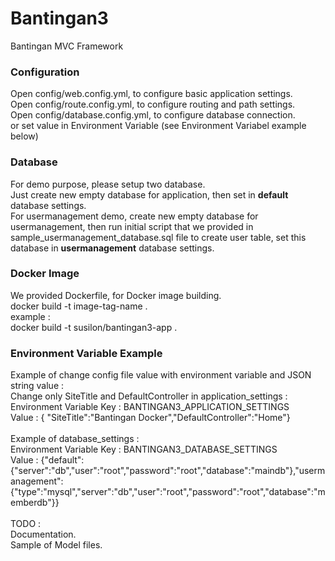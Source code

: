 # Bantingan3
Bantingan MVC Framework

### Configuration
Open config/web.config.yml, to configure basic application settings.<br>
Open config/route.config.yml, to configure routing and path settings.<br>
Open config/database.config.yml, to configure database connection.<br>
or set value in Environment Variable (see Environment Variabel example below)

### Database
For demo purpose, please setup two database.<br>
Just create new empty database for application, then set in <b>default</b> database settings.<br>
For usermanagement demo, create new empty database for usermanagement, then run initial script that we provided in sample_usermanagement_database.sql file to create user table, set this database in <b>usermanagement</b> database settings.<br>


### Docker Image
We provided Dockerfile, for Docker image building.<br>
docker build -t image-tag-name .<br>
example :<br>
docker build -t susilon/bantingan3-app .

### Environment Variable Example
Example of change config file value with environment variable and JSON string value :<br>
Change only SiteTitle and DefaultController in application_settings : <br>
Environment Variable Key : BANTINGAN3_APPLICATION_SETTINGS<br>
Value : { "SiteTitle":"Bantingan Docker","DefaultController":"Home"}<br>
<br>
Example of database_settings :<br>
Environment Variable Key : BANTINGAN3_DATABASE_SETTINGS<br>
Value : {"default":{"server":"db","user":"root","password":"root","database":"maindb"},"usermanagement":<br>{"type":"mysql","server":"db","user":"root","password":"root","database":"memberdb"}}<br>
<br>
TODO :<br>
Documentation.<br>
Sample of Model files.